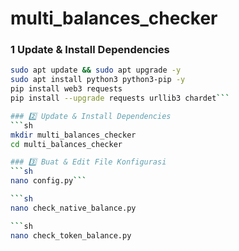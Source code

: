 # multi_balances_checker

### 1 Update & Install Dependencies
```sh
sudo apt update && sudo apt upgrade -y
sudo apt install python3 python3-pip -y
pip install web3 requests
pip install --upgrade requests urllib3 chardet```

### 2️⃣ Update & Install Dependencies
```sh
mkdir multi_balances_checker
cd multi_balances_checker

### 3️⃣ Buat & Edit File Konfigurasi
```sh
nano config.py```

```sh
nano check_native_balance.py

```sh
nano check_token_balance.py



